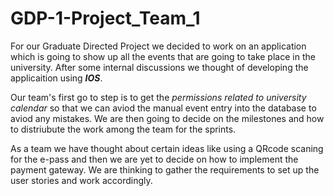 # GDP-1-Project_Team_1

For our Graduate Directed Project we decided to work on an application which is going to show up all the events that are going to take place in the university.
After some internal discussions we thought of developing the applicaition using ***IOS***. 

Our team's first go to step is to get the *permissions related to university calendar* so that we can aviod the manual event entry into the database to aviod any mistakes. We are then going to decide on the milestones and how to distriubute the work among the team for the sprints.

As a team we have thought about certain ideas like using a QRcode scaning for the e-pass and then we are yet to decide on how to implement the payment gateway. We are thinking to gather the requirements to set up the user stories and work accordingly.
